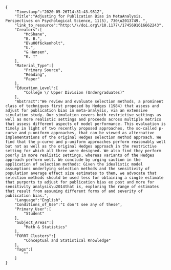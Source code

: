 
    {
        "Timestamp":"2020-05-26T14:31:43.981Z",
        "Title":"Adjusting for Publication Bias in MetaAnalysis. Perspectives on Psychological Science, 11(5), 730\u2013749. ",
        "link_to_resource":"http:\/\/doi.org\/10.1177\/1745691616662243",
        "Creators":[
            "McShane",
            "B. B.",
            "B\u00f6ckenholt",
            "U.",
            "& Hansen",
            "K. T"
        ],
        "Material_Type":[
            "Primary Source",
            "Reading",
            "Paper"
        ],
        "Education_Level":[
            "College \/ Upper Division (Undergraduates)"
        ],
        "Abstract":"We review and evaluate selection methods, a prominent class of techniques first proposed by Hedges (1984) that assess and adjust for publication bias in meta-analysis, via an extensive simulation study. Our simulation covers both restrictive settings as well as more realistic settings and proceeds across multiple metrics that assess different aspects of model performance. This evaluation is timely in light of two recently proposed approaches, the so-called p-curve and p-uniform approaches, that can be viewed as alternative implementations of the original Hedges selection method approach. We find that the p-curve and p-uniform approaches perform reasonably well but not as well as the original Hedges approach in the restrictive setting for which all three were designed. We also find they perform poorly in more realistic settings, whereas variants of the Hedges approach perform well. We conclude by urging caution in the application of selection methods: Given the idealistic model assumptions underlying selection methods and the sensitivity of population average effect size estimates to them, we advocate that selection methods should be used less for obtaining a single estimate that purports to adjust for publication bias ex post and more for sensitivity analysis\u2014that is, exploring the range of estimates that result from assuming different forms of and severity of publication bias.",
        "Language":"English",
        "Conditions_of_Use":"I don't see any of these",
        "Primary_User":[
            "Student"
        ],
        "Subject_Areas":[
            "Math & Statistics"
        ],
        "FORRT_Clusters":[
            "Conceptual and Statistical Knowledge"
        ],
        "Tags":[
            ""
        ]
    }

